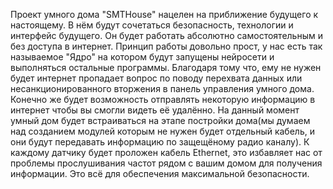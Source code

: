 
Проект умного дома "SMTHouse" нацелен на приближение будущего к настоящему.
В нём будут сочетаться безопасность, технологии и интерфейс будущего. Он будет работать абсолютно самостоятельным и без доступа в интернет. Принцип работы довольно прост, у нас есть так называемое "Ядро" на котором будут запущены нейросети и выполняться остальные программы.
Благодаря тому что, ему не нужен будет интернет пропадает вопрос по поводу перехвата данных или несанкционированного вторжения в панель управления умного дома. Конечно же будет возможность отправлять некоторую информацию в интернет чтобы вы смогли видеть её удалённо.
На данный момент умный дом будет встраиваться на этапе постройки дома(мы думаем над созданием модулей которым не нужен будет отдельный кабель, и они будут передавать информацию по защещёному радио каналу). К каждому датчику будет проложен кабель Ethernet, это избавляет нас от проблемы прослушивания частот рядом с вашим домом для получения информации. Это всё для обеспечения максимальной безопасности.
